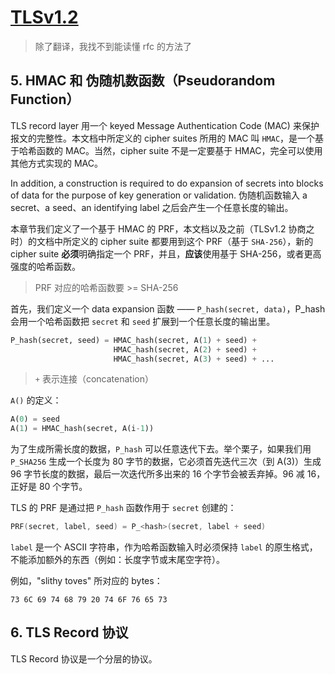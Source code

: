 # [TLSv1.2](https://tools.ietf.org/html/rfc5246)

> 除了翻译，我找不到能读懂 rfc 的方法了

## 5. HMAC 和 伪随机数函数（Pseudorandom Function）

TLS record layer 用一个 keyed Message Authentication Code (MAC) 来保护报文的完整性。本文档中所定义的 cipher suites 所用的 MAC 叫 `HMAC`，是一个基于哈希函数的 MAC。当然，cipher suite 不是一定要基于 HMAC，完全可以使用其他方式实现的 MAC。

In addition, a construction is required to do expansion of secrets into blocks of data for the purpose of key generation or validation. 伪随机函数输入 a secret、a seed、an identifying label 之后会产生一个任意长度的输出。

本章节我们定义了一个基于 HMAC 的 PRF，本文档以及之前（TLSv1.2 协商之时）的文档中所定义的 cipher suite 都要用到这个 PRF（基于 `SHA-256`），新的 cipher suite **必须**明确指定一个 PRF，并且，**应该**使用基于 SHA-256，或者更高强度的哈希函数。

> PRF 对应的哈希函数要 >= SHA-256

首先，我们定义一个 data expansion 函数 —— `P_hash(secret, data)`，P_hash 会用一个哈希函数把 `secret` 和 `seed` 扩展到一个任意长度的输出里。

```python
P_hash(secret, seed) = HMAC_hash(secret, A(1) + seed) + 
                       HMAC_hash(secret, A(2) + seed) + 
                       HMAC_hash(secret, A(3) + seed) + ...
```

> `+` 表示连接（concatenation）

`A()` 的定义：

```python
A(0) = seed
A(1) = HMAC_hash(secret, A(i-1))
```

为了生成所需长度的数据，`P_hash` 可以任意迭代下去。举个栗子，如果我们用 `P_SHA256` 生成一个长度为 80 字节的数据，它必须首先迭代三次（到 A(3)）生成 96 字节长度的数据，最后一次迭代所多出来的 16 个字节会被丢弃掉。96 减 16，正好是 80 个字节。

TLS 的 PRF 是通过把 `P_hash` 函数作用于 `secret` 创建的：

```c
PRF(secret, label, seed) = P_<hash>(secret, label + seed)
```

`label` 是一个 ASCII 字符串，作为哈希函数输入时必须保持 `label` 的原生格式，不能添加额外的东西（例如：长度字节或末尾空字符）。

例如，"slithy toves" 所对应的 bytes：

```
73 6C 69 74 68 79 20 74 6F 76 65 73
```

## 6. TLS Record 协议

TLS Record 协议是一个分层的协议。


